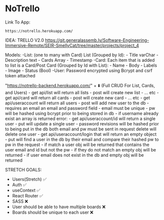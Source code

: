 # NoTrello
Link To App:

    https://notrello.herokuapp.com/


IDEA: TRELLO V2.0
https://git.generalassemb.ly/Software-Engineering-Immersive-Remote/SEIR-SmellyCat/tree/master/projects/project_4

Models:
-List: (one to many with Card)
    List (Grouped by Id):
        - Title varChar
        - Description text
        - Cards Array
        - Timestamp
-Card: Each item that is added to list is a Card/Post
    Card (Grouped by Id with List):
        - Name
        - Body
        - Labels
        - Image
        - Status (Bool)
-User: Password encrypted using Bcrypt and csrf token attached

"https://notrello-backend.herokuapp.com/" + ⬇️
    (Full CRUD For List, Cards, and Users)
    - get api/list will return all lists
        - post will create new list
        - ... etc
    - get api/card will return all cards
        - post will create new card
        - ... etc
    - get api/useraccount will return all users 
        - post will add new user to the db
            - requires an email an email and password field 
        - email must be unique
        - pw will be hashed using bcrypt prior to being stored in db
        - if username already exist an array is returned 
            error: 
    - get api/useraccount/id will return a single user
        - put will update a single user - password revisions will be hashed prior to being put in the db
        both email and pw must be sent in request
        delete will delete one user
    - get api/useraccount/login that will return an empty object
        - put will find a user in the db by their email and compare their hashed pw to pw in the request
        - if match a user obj will be returned that contains the user email and id but not the pw
        - if they do not match an empty obj will be returned 
        - if user email does not exist in the db and empty obj will be returned

STRETCH GOALS:
- Users(Stretch) ✅
- Auth ✅
- useContext ✅
- React Router ✅
- SASS ❌
- User should be able to have multiple boards ❌
- Boards should be unique to each user ❌






